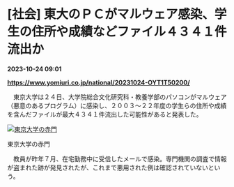 # [社会] 東大のＰＣがマルウェア感染、学生の住所や成績などファイル４３４１件流出か

**2023-10-24 09:01**

**https://www.yomiuri.co.jp/national/20231024-OYT1T50200/**

　東京大学は２４日、大学院総合文化研究科・教養学部のパソコンがマルウェア（悪意のあるプログラム）に感染し、２００３～２２年度の学生らの住所や成績を含んだファイルが最大４３４１件流出した可能性があると発表した。

[![東京大学の赤門](https://www.yomiuri.co.jp/media/2023/10/20231024-OYT1I50137-1.jpg)](https://www.yomiuri.co.jp/pluralphoto/20231024-OYT1I50137/)

東京大学の赤門

　教員が昨年７月、在宅勤務中に受信したメールで感染。専門機関の調査で情報が盗まれた跡が発見されたが、これまで悪用された例は確認されていないという。